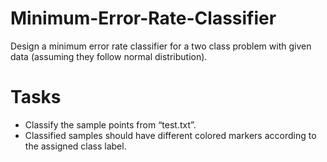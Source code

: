 # Minimum-Error-Rate-Classifier

Design a minimum error rate classifier for a two class problem with given data (assuming they follow normal distribution).

# Tasks

- Classify the sample points from “test.txt”.
- Classified samples should have different colored markers according to the assigned class label.
